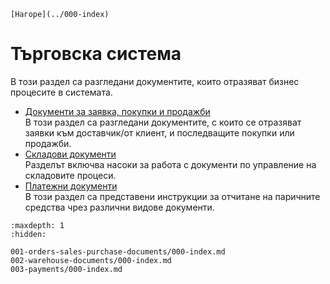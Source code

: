 ```{only} html
[Нагоре](../000-index)
```

# Търговска система

В този раздел са разгледани документите, които отразяват бизнес процесите в системата.  

 - [Документи за заявка, покупки и продажби](001-orders-sales-purchase-documents/000-index.md)  
В този раздел са разгледани документите, с които се отразяват заявки към доставчик/от клиент, и последващите покупки или продажби.  
 - [Складови документи](002-warehouse-documents/000-index.md)  
Разделът включва насоки за работа с документи по управление на складовите процеси.  
 - [Платежни документи](003-payments/000-index.md)  
В този раздел са представени инструкции за отчитане на паричните средства чрез различни видове документи.  

 ```{toctree}
:maxdepth: 1
:hidden:

001-orders-sales-purchase-documents/000-index.md
002-warehouse-documents/000-index.md
003-payments/000-index.md
```